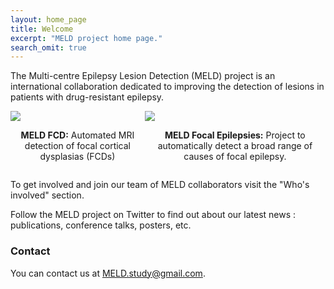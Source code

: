 ```yaml
---
layout: home_page
title: Welcome
excerpt: "MELD project home page."
search_omit: true
---
```



  The Multi-centre Epilepsy Lesion Detection (MELD) project is an international collaboration dedicated to improving the detection of lesions in patients with drug-resistant epilepsy. 

<div style="display:flex; justify-content: space-around;">
  <div>
    <a href="https://meldproject.github.io//studies/">
      <img src="/images/MELD_FCD.png alt="MELD FCD">
    </a>
    <p style="text-align:center"><strong>MELD FCD:</strong> Automated MRI detection of focal cortical dysplasias (FCDs)</p>
  </div>
  <div>
    <a href="https://meldproject.github.io//studies/">
      <img src="/images/MELD_FE.png alt="MELD Focal Epilepsies">
    </a>
    <p style="text-align:center"><strong>MELD Focal Epilepsies:</strong> Project to automatically detect a broad range of causes of focal epilepsy.</p>
  </div>
</div>


To get involved and join our team of MELD collaborators visit the "Who's involved" section.

Follow the MELD project on Twitter to find out about our latest news :  publications, conference talks, posters, etc. 


### Contact

You can contact us at [MELD.study@gmail.com](mailto:MELD.study@gmail.com).
